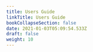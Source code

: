 ```yaml
---
title: Users Guide
linkTitle: Users Guide
bookCollapseSection: false
date: 2021-01-03T05:09:54.533Z
draft: false
weight: 10
---
```

